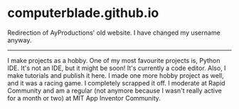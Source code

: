# computerblade.github.io
Redirection of AyProductions' old website. I have changed my username anyway.

***

I make projects as a hobby. One of my most favourite projects is, Python IDE. It's not an IDE, but it might be soon! It's currently a code editor. Also, I make tutorials and publish it here. I made one more hobby project as well, and it was a racing game. I completely scrapped it off. I moderate at Rapid Community and am a regular (not anymore because I wasn't really active for a month or two) at MIT App Inventor Community. 
